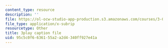 ```yaml
---
content_type: resource
description: ''
file: https://ol-ocw-studio-app-production.s3.amazonaws.com/courses/3-021j-introduction-to-modeling-and-simulation-spring-2012/95c5c0f6636155a2a2d4340ff927e41a_Iq8yyEHm_jI.vtt
file_type: application/x-subrip
resourcetype: Other
title: 3play caption file
uid: 95c5c0f6-6361-55a2-a2d4-340ff927e41a
---
```


